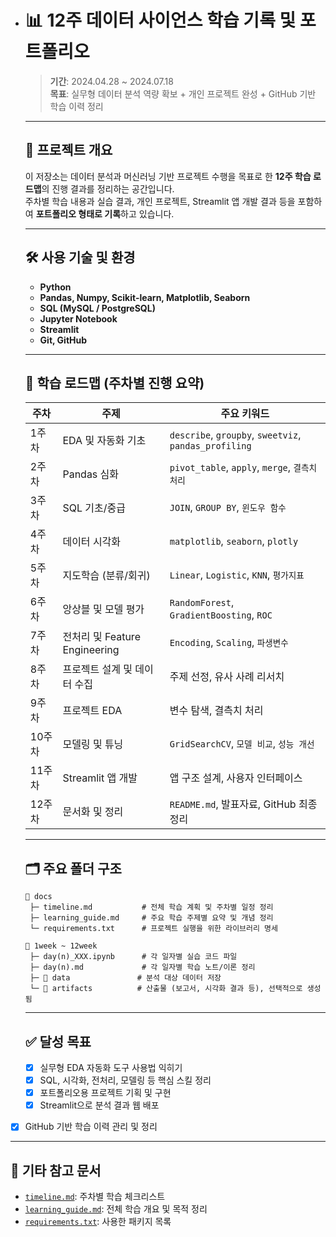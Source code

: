 - # 📊 12주 데이터 사이언스 학습 기록 및 포트폴리오

  > **기간**: 2024.04.28 ~ 2024.07.18  
  > **목표**: 실무형 데이터 분석 역량 확보 + 개인 프로젝트 완성 + GitHub 기반 학습 이력 정리

  ---

  ## 📌 프로젝트 개요

  이 저장소는 데이터 분석과 머신러닝 기반 프로젝트 수행을 목표로 한 **12주 학습 로드맵**의 진행 결과를 정리하는 공간입니다.  
  주차별 학습 내용과 실습 결과, 개인 프로젝트, Streamlit 앱 개발 결과 등을 포함하여 **포트폴리오 형태로 기록**하고 있습니다.

  ---

  ## 🛠️ 사용 기술 및 환경

  - **Python**
  - **Pandas, Numpy, Scikit-learn, Matplotlib, Seaborn**
  - **SQL (MySQL / PostgreSQL)**
  - **Jupyter Notebook**
  - **Streamlit**
  - **Git, GitHub**

  ---

  ## 📅 학습 로드맵 (주차별 진행 요약)

  | 주차   | 주제                          | 주요 키워드                                           |
  | ------ | ----------------------------- | ----------------------------------------------------- |
  | 1주차  | EDA 및 자동화 기초            | `describe`, `groupby`, `sweetviz`, `pandas_profiling` |
  | 2주차  | Pandas 심화                   | `pivot_table`, `apply`, `merge`, `결측치 처리`        |
  | 3주차  | SQL 기초/중급                 | `JOIN`, `GROUP BY`, `윈도우 함수`                     |
  | 4주차  | 데이터 시각화                 | `matplotlib`, `seaborn`, `plotly`                     |
  | 5주차  | 지도학습 (분류/회귀)          | `Linear`, `Logistic`, `KNN`, `평가지표`               |
  | 6주차  | 앙상블 및 모델 평가           | `RandomForest`, `GradientBoosting`, `ROC`             |
  | 7주차  | 전처리 및 Feature Engineering | `Encoding`, `Scaling`, `파생변수`                     |
  | 8주차  | 프로젝트 설계 및 데이터 수집  | 주제 선정, 유사 사례 리서치                           |
  | 9주차  | 프로젝트 EDA                  | 변수 탐색, 결측치 처리                                |
  | 10주차 | 모델링 및 튜닝                | `GridSearchCV`, `모델 비교`, `성능 개선`              |
  | 11주차 | Streamlit 앱 개발             | 앱 구조 설계, 사용자 인터페이스                       |
  | 12주차 | 문서화 및 정리                | `README.md`, 발표자료, GitHub 최종 정리               |

  ---

  ## 🗂️ 주요 폴더 구조

  ```plaintext
  📁 docs
   ├─ timeline.md           # 전체 학습 계획 및 주차별 일정 정리
   ├─ learning_guide.md     # 주요 학습 주제별 요약 및 개념 정리
   └─ requirements.txt      # 프로젝트 실행을 위한 라이브러리 명세
  
  📁 1week ~ 12week
   ├─ day(n)_XXX.ipynb      # 각 일자별 실습 코드 파일
   ├─ day(n).md             # 각 일자별 학습 노트/이론 정리
   ├─ 📁 data               # 분석 대상 데이터 저장
   └─ 📁 artifacts          # 산출물 (보고서, 시각화 결과 등), 선택적으로 생성됨
  ```
  
  ---
  
  ## ✅ 달성 목표
  
  - [x] 실무형 EDA 자동화 도구 사용법 익히기
  - [x] SQL, 시각화, 전처리, 모델링 등 핵심 스킬 정리
  - [x] 포트폴리오용 프로젝트 기획 및 구현
  - [x] Streamlit으로 분석 결과 웹 배포
- [x] GitHub 기반 학습 이력 관리 및 정리
  
---
  
## 🧠 기타 참고 문서
  
  - [`timeline.md`](./timeline.md): 주차별 학습 체크리스트
  - [`learning_guide.md`](./learning_guide.md): 전체 학습 개요 및 목적 정리
  - [`requirements.txt`](./requirements.txt): 사용한 패키지 목록
  


